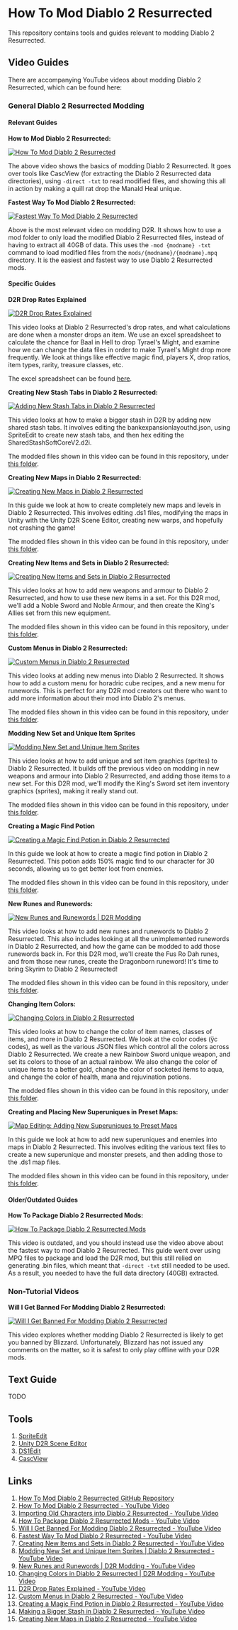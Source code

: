 # How To Mod Diablo 2 Resurrected

This repository contains tools and guides relevant to modding Diablo 2 Resurrected.

## Video Guides

There are accompanying YouTube videos about modding Diablo 2 Resurrected, which can be found here:

### General Diablo 2 Resurrected Modding

#### Relevant Guides
**How to Mod Diablo 2 Resurrected:**

[![How To Mod Diablo 2 Resurrected](https://img.youtube.com/vi/RMquP82QHGw/0.jpg)](https://www.youtube.com/watch?v=RMquP82QHGw)

The above video shows the basics of modding Diablo 2 Resurrected. It goes over tools like CascView (for extracting the Diablo 2 Resurrected data directories), using `-direct -txt` to read modified files, and showing this all in action by making a quill rat drop the Manald Heal unique.

**Fastest Way To Mod Diablo 2 Resurrected:**

[![Fastest Way To Mod Diablo 2 Resurrected](https://img.youtube.com/vi/lZTTq7MXZ5w/0.jpg)](https://www.youtube.com/watch?v=lZTTq7MXZ5w)

Above is the most relevant video on modding D2R. It shows how to use a mod folder to only load the modified Diablo 2 Resurrected files, instead of having to extract all 40GB of data. This uses the `-mod {modname} -txt` command to load modified files from the `mods/{modname}/{modname}.mpq` directory. It is the easiest and fastest way to use Diablo 2 Resurrected mods.

#### Specific Guides
**D2R Drop Rates Explained**

[![D2R Drop Rates Explained](https://img.youtube.com/vi/sGLcnrZLAJg/0.jpg)](https://www.youtube.com/watch?v=sGLcnrZLAJg)

This video looks at Diablo 2 Resurrected's drop rates, and what calculations are done when a monster drops an item. We use an excel spreadsheet to calculate the chance for Baal in Hell to drop Tyrael's Might, and examine how we can change the data files in order to make Tyrael's Might drop more frequently. We look at things like effective magic find, players X, drop ratios, item types, rarity, treasure classes, etc.

The excel spreadsheet can be found [here](TyraelsMight.xlsx).

**Creating New Stash Tabs in Diablo 2 Resurrected:**

[![Adding New Stash Tabs in Diablo 2 Resurrected](https://img.youtube.com/vi/rAsr9Zvmn_Q/0.jpg)](https://www.youtube.com/watch?v=rAsr9Zvmn_Q)

This video looks at how to make a bigger stash in D2R by adding new shared stash tabs. It involves editing the bankexpansionlayouthd.json, using SpriteEdit to create new stash tabs, and then hex editing the SharedStashSoftCoreV2.d2i.

The modded files shown in this video can be found in this repository, under [this folder](mods/stashtabs.mpq).

**Creating New Maps in Diablo 2 Resurrected:**

[![Creating New Maps in Diablo 2 Resurrected](https://img.youtube.com/vi/Xv81ZXPUNVQ/0.jpg)](https://www.youtube.com/watch?v=Xv81ZXPUNVQ)

In this guide we look at how to create completely new maps and levels in Diablo 2 Resurrected. This involves editing .ds1 files, modifying the maps in Unity with the Unity D2R Scene Editor, creating new warps, and hopefully not crashing the game!

The modded files shown in this video can be found in this repository, under [this folder](mods/warps.mpq).

**Creating New Items and Sets in Diablo 2 Resurrected:**

[![Creating New Items and Sets in Diablo 2 Resurrected](https://img.youtube.com/vi/Gtq-AuOMFBc/0.jpg)](https://www.youtube.com/watch?v=Gtq-AuOMFBc)

This video looks at how to add new weapons and armour to Diablo 2 Resurrected, and how to use these new items in a set. For this D2R mod, we'll add a Noble Sword and Noble Armour, and then create the King's Allies set from this new equipment.

The modded files shown in this video can be found in this repository, under [this folder](mods/newitems.mpq).

**Custom Menus in Diablo 2 Resurrected:**

[![Custom Menus in Diablo 2 Resurrected](https://img.youtube.com/vi/2BKt10zD8xA/0.jpg)](https://www.youtube.com/watch?v=2BKt10zD8xA)

This video looks at adding new menus into Diablo 2 Resurrected. It shows how to add a custom menu for horadric cube recipes, and a new menu for runewords. This is perfect for any D2R mod creators out there who want to add more information about their mod into Diablo 2's menus.

The modded files shown in this video can be found in this repository, under [this folder](mods/menu.mpq).

**Modding New Set and Unique Item Sprites**

[![Modding New Set and Unique Item Sprites](https://img.youtube.com/vi/y-yDdxPFsJY/0.jpg)](https://www.youtube.com/watch?v=y-yDdxPFsJY)

This video looks at how to add unique and set item graphics (sprites) to Diablo 2 Resurrected. It builds off the previous video on modding in new weapons and armour into Diablo 2 Resurrected, and adding those items to a new set. For this D2R mod, we'll modify the King's Sword set item inventory graphics (sprites), making it really stand out.

The modded files shown in this video can be found in this repository, under [this folder](mods/newitems2.mpq).

**Creating a Magic Find Potion**

[![Creating a Magic Find Potion in Diablo 2 Resurrected](https://img.youtube.com/vi/b8Da15c18nU/0.jpg)](https://www.youtube.com/watch?v=b8Da15c18nU)

In this guide we look at how to create a magic find potion in Diablo 2 Resurrected. This potion adds 150% magic find to our character for 30 seconds, allowing us to get better loot from enemies.

The modded files shown in this video can be found in this repository, under [this folder](mods/magicpot.mpq).

**New Runes and Runewords:**

[![New Runes and Runewords | D2R Modding](https://img.youtube.com/vi/brOSBpiwejA/0.jpg)](https://www.youtube.com/watch?v=brOSBpiwejA)

This video looks at how to add new runes and runewords to Diablo 2 Resurrected. This also includes looking at all the unimplemented runewords in Diablo 2 Resurrected, and how the game can be modded to add those runewords back in. For this D2R mod, we'll create the Fus Ro Dah runes, and from those new runes, create the Dragonborn runeword! It's time to bring Skyrim to Diablo 2 Resurrected!

The modded files shown in this video can be found in this repository, under [this folder](mods/runes.mpq).

**Changing Item Colors:**

[![Changing Colors in Diablo 2 Resurrected](https://img.youtube.com/vi/zryNy2wfoO4/0.jpg)](https://www.youtube.com/watch?v=zryNy2wfoO4)

This video looks at how to change the color of item names, classes of items, and more in Diablo 2 Resurrected. We look at the color codes (ÿc codes), as well as the various JSON files which control all the colors across Diablo 2 Resurrected. We create a new Rainbow Sword unique weapon, and set its colors to those of an actual rainbow. We also change the color of unique items to a better gold, change the color of socketed items to aqua, and change the color of health, mana and rejuvination potions.

The modded files shown in this video can be found in this repository, under [this folder](mods/colours.mpq).

**Creating and Placing New Superuniques in Preset Maps:**

[![Map Editing: Adding New Superuniques to Preset Maps](https://img.youtube.com/vi/lU6_6uGFyII/0.jpg)](https://www.youtube.com/watch?v=lU6_6uGFyII)

In this guide we look at how to add new superuniques and enemies into maps in Diablo 2 Resurrected. This involves editing the various text files to create a new superunique and monster presets, and then adding those to the .ds1 map files.

The modded files shown in this video can be found in this repository, under [this folder](mods/superuniques.mpq).

#### Older/Outdated Guides
**How To Package Diablo 2 Resurrected Mods:**

[![How To Package Diablo 2 Resurrected Mods](https://img.youtube.com/vi/tLMppJOOO0o/0.jpg)](https://www.youtube.com/watch?v=tLMppJOOO0o)

This video is outdated, and you should instead use the video above about the fastest way to mod Diablo 2 Resurrected. This guide went over using MPQ files to package and load the D2R mod, but this still relied on generating .bin files, which meant that `-direct -txt` still needed to be used. As a result, you needed to have the full data directory (40GB) extracted.

### Non-Tutorial Videos
**Will I Get Banned For Modding Diablo 2 Resurrected:**

[![Will I Get Banned For Modding Diablo 2 Resurrected](https://img.youtube.com/vi/Evvkz2AiWWg/0.jpg)](https://www.youtube.com/watch?v=Evvkz2AiWWg)

This video explores whether modding Diablo 2 Resurrected is likely to get you banned by Blizzard. Unfortunately, Blizzard has not issued any comments on the matter, so it is safest to only play offline with your D2R mods.

## Text Guide

TODO

## Tools

1. [SpriteEdit](https://github.com/eezstreet/D2RModding-SpriteEdit/releases)
2. [Unity D2R Scene Editor](https://github.com/pairofdocs/Unity-D2R-Scene-Editor)
3. [DS1Edit](http://paul.siramy.free.fr/_divers/ds1/dl_ds1edit.html)
4. [CascView](https://www.hiveworkshop.com/threads/ladiks-casc-viewer.331540/)

## Links

1. [How To Mod Diablo 2 Resurrected GitHub Repository](https://github.com/HighTechLowIQ/ModdingDiablo2Resurrected)
2. [How To Mod Diablo 2 Resurrected - YouTube Video](https://www.youtube.com/watch?v=RMquP82QHGw)
3. [Importing Old Characters into Diablo 2 Resurrected - YouTube Video](https://www.youtube.com/watch?v=VqSrUiq1eQo)
4. [How To Package Diablo 2 Resurrected Mods - YouTube Video](https://www.youtube.com/watch?v=tLMppJOOO0o)
5. [Will I Get Banned For Modding Diablo 2 Resurrected - YouTube Video](https://www.youtube.com/watch?v=Evvkz2AiWWg)
6. [Fastest Way To Mod Diablo 2 Resurrected - YouTube Video](https://www.youtube.com/watch?v=lZTTq7MXZ5w)
7. [Creating New Items and Sets in Diablo 2 Resurrected - YouTube Video](https://www.youtube.com/watch?v=Gtq-AuOMFBc)
8. [Modding New Set and Unique Item Sprites | Diablo 2 Resurrected - YouTube Video](https://www.youtube.com/watch?v=y-yDdxPFsJY)
9. [New Runes and Runewords | D2R Modding - YouTube Video](https://www.youtube.com/watch?v=brOSBpiwejA)
10. [Changing Colors in Diablo 2 Resurrected | D2R Modding - YouTube Video](https://www.youtube.com/watch?v=zryNy2wfoO4)
11. [D2R Drop Rates Explained - YouTube Video](https://www.youtube.com/watch?v=sGLcnrZLAJg)
12. [Custom Menus in Diablo 2 Resurrected - YouTube Video](https://www.youtube.com/watch?v=2BKt10zD8xA)
13. [Creating a Magic Find Potion in Diablo 2 Resurrected - YouTube Video](https://www.youtube.com/watch?v=b8Da15c18nU)
14. [Making a Bigger Stash in Diablo 2 Resurrected - YouTube Video](https://youtu.be/rAsr9Zvmn_Q)
15. [Creating New Maps in Diablo 2 Resurrected - YouTube Video](https://www.youtube.com/watch?v=Xv81ZXPUNVQ)